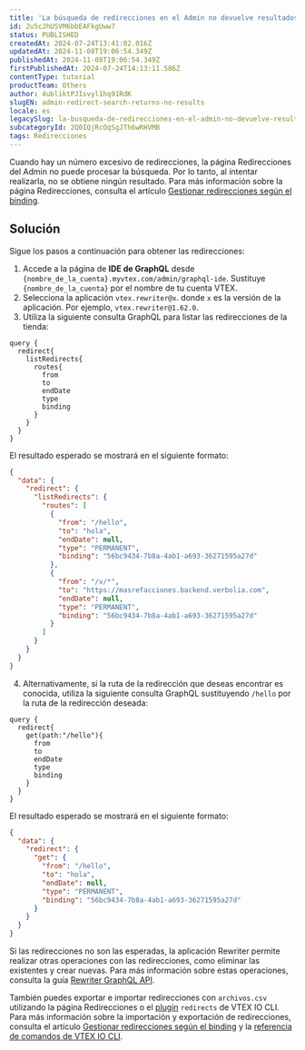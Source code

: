 ```yaml
---
title: 'La búsqueda de redirecciones en el Admin no devuelve resultados'
id: 2u5cJhUSVM6bbEAFkgUww7
status: PUBLISHED
createdAt: 2024-07-24T13:41:02.016Z
updatedAt: 2024-11-08T19:06:54.349Z
publishedAt: 2024-11-08T19:06:54.349Z
firstPublishedAt: 2024-07-24T14:13:11.586Z
contentType: tutorial
productTeam: Others
author: 4ubliktPJIsvyl1hq91RdK
slugEN: admin-redirect-search-returns-no-results
locale: es
legacySlug: la-busqueda-de-redirecciones-en-el-admin-no-devuelve-resultados
subcategoryId: 2Q0IQjRcOqSgJTh6wRHVMB
tags: Redirecciones
---
```


Cuando hay un número excesivo de redirecciones, la página Redirecciones del Admin no puede procesar la búsqueda. Por lo tanto, al intentar realizarla, no se obtiene ningún resultado. Para más información sobre la página Redirecciones, consulta el artículo [Gestionar redirecciones según el binding](/es/tutorial/administrando-redireccionamientos-de-url-por-binding--67GAK2TCQgjvmtPXxAqREb).

## Solución

Sigue los pasos a continuación para obtener las redirecciones:

1. Accede a la página de **IDE de GraphQL** desde `{nombre_de_la_cuenta}.myvtex.com/admin/graphql-ide`. Sustituye `{nombre_de_la_cuenta}` por el nombre de tu cuenta VTEX.
2. Selecciona la aplicación `vtex.rewriter@x`. donde `x` es la versión de la aplicación. Por ejemplo, `vtex.rewriter@1.62.0`.
3. Utiliza la siguiente consulta GraphQL para listar las redirecciones de la tienda:

  ```
  query {
    redirect{
      listRedirects{
        routes{
          from
          to
          endDate
          type
          binding
        }
      }
    }
  }
  ```

  El resultado esperado se mostrará en el siguiente formato:

  ```json
  {
    "data": {
      "redirect": {
        "listRedirects": {
          "routes": [
            {
              "from": "/hello",
              "to": "hola",
              "endDate": null,
              "type": "PERMANENT",
              "binding": "56bc9434-7b8a-4ab1-a693-36271595a27d"
            },
            {
              "from": "/v/*",
              "to": "https://masrefacciones.backend.verbolia.com",
              "endDate": null,
              "type": "PERMANENT",
              "binding": "56bc9434-7b8a-4ab1-a693-36271595a27d"
            }
          ]
        }
      }
    }
  }
  ```

4. Alternativamente, si la ruta de la redirección que deseas encontrar es conocida, utiliza la siguiente consulta GraphQL sustituyendo `/hello` por la ruta de la redirección deseada:

  ```
  query {
    redirect{
      get(path:"/hello"){
        from
        to
        endDate
        type
        binding
      }
    }
  }
  ```

  El resultado esperado se mostrará en el siguiente formato:
  ```json
  {
    "data": {
      "redirect": {
        "get": {
          "from": "/hello",
          "to": "hola",
          "endDate": null,
          "type": "PERMANENT",
          "binding": "56bc9434-7b8a-4ab1-a693-36271595a27d"
        }
      }
    }
  }
  ```

Si las redirecciones no son las esperadas, la aplicación Rewriter permite realizar otras operaciones con las redirecciones, como eliminar las existentes y crear nuevas. Para más información sobre estas operaciones, consulta la guía [Rewriter GraphQL API](https://developers.vtex.com/docs/apps/vtex.rewriter/rewriter-graphql-api).

También puedes exportar e importar redirecciones con `archivos.csv` utilizando la página Redirecciones o el [plugin](https://developers.vtex.com/docs/guides/vtex-io-documentation-vtex-io-cli-plugins) `redirects` de VTEX IO CLI. Para más información sobre la importación y exportación de redirecciones, consulta el artículo [Gestionar redirecciones según el binding](/es/tutorial/administrando-redireccionamientos-de-url-por-binding--67GAK2TCQgjvmtPXxAqREb#importar-y-exportar-redirecciones) y la [referencia de comandos de VTEX IO CLI](https://developers.vtex.com/docs/guides/vtex-io-documentation-vtex-io-cli-command-reference#redirects-delete).